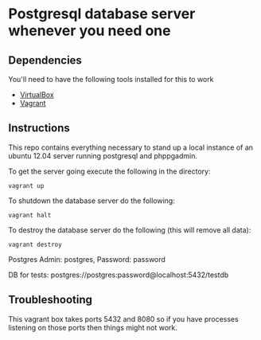 # Postgresql database server whenever you need one

## Dependencies

You'll need to have the following tools installed for this to work

* [VirtualBox](https://www.virtualbox.org/wiki/Downloads)
* [Vagrant](http://vagrantup.com/)

## Instructions

This repo contains everything necessary to stand up a local instance of an
ubuntu 12.04 server running postgresql and phppgadmin.

To get the server going execute the following in the directory:

    vagrant up

To shutdown the database server do the following:

    vagrant halt

To destroy the database server do the following (this will remove all data):

    vagrant destroy

Postgres Admin: postgres, Password: password

DB for tests: postgres://postgres:password@localhost:5432/testdb

## Troubleshooting

This vagrant box takes ports 5432 and 8080 so if you have processes listening
on those ports then things might not work.

